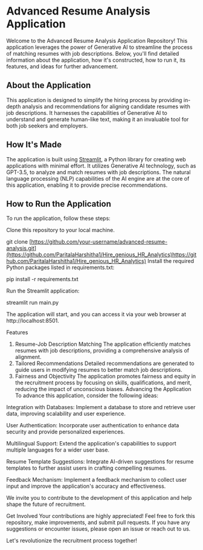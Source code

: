 # Advanced Resume Analysis Application

Welcome to the Advanced Resume Analysis Application Repository! This application leverages the power of Generative AI to streamline the process of matching resumes with job descriptions. Below, you'll find detailed information about the application, how it's constructed, how to run it, its features, and ideas for further advancement.

## About the Application

This application is designed to simplify the hiring process by providing in-depth analysis and recommendations for aligning candidate resumes with job descriptions. It harnesses the capabilities of Generative AI to understand and generate human-like text, making it an invaluable tool for both job seekers and employers.

## How It's Made

The application is built using [Streamlit](https://streamlit.io/), a Python library for creating web applications with minimal effort. It utilizes Generative AI technology, such as GPT-3.5, to analyze and match resumes with job descriptions. The natural language processing (NLP) capabilities of the AI engine are at the core of this application, enabling it to provide precise recommendations.

## How to Run the Application

To run the application, follow these steps:

Clone this repository to your local machine.

git clone [https://github.com/your-username/advanced-resume-analysis.git](https://github.com/ParitalaHarshitha1/Hire_genious_HR_Analytics)https://github.com/ParitalaHarshitha1/Hire_genious_HR_Analytics)
Install the required Python packages listed in requirements.txt:

pip install -r requirements.txt

Run the Streamlit application:

streamlit run main.py

The application will start, and you can access it via your web browser at http://localhost:8501.

Features
1. Resume-Job Description Matching
The application efficiently matches resumes with job descriptions, providing a comprehensive analysis of alignment.
2. Tailored Recommendations
Detailed recommendations are generated to guide users in modifying resumes to better match job descriptions.
3. Fairness and Objectivity
The application promotes fairness and equity in the recruitment process by focusing on skills, qualifications, and merit, reducing the impact of unconscious biases.
Advancing the Application
To advance this application, consider the following ideas:

Integration with Databases: Implement a database to store and retrieve user data, improving scalability and user experience.

User Authentication: Incorporate user authentication to enhance data security and provide personalized experiences.

Multilingual Support: Extend the application's capabilities to support multiple languages for a wider user base.

Resume Template Suggestions: Integrate AI-driven suggestions for resume templates to further assist users in crafting compelling resumes.

Feedback Mechanism: Implement a feedback mechanism to collect user input and improve the application's accuracy and effectiveness.

We invite you to contribute to the development of this application and help shape the future of recruitment.

Get Involved
Your contributions are highly appreciated! Feel free to fork this repository, make improvements, and submit pull requests. If you have any suggestions or encounter issues, please open an issue or reach out to us.

Let's revolutionize the recruitment process together!

